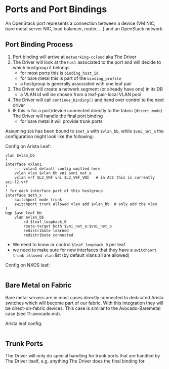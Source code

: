 # Ports and Port Bindings
An OpenStack port represents a connection between a device (VM NIC, bare metal server NIC, load balancer, router, ...)
and an OpenStack network.

## Port Binding Process
1. Port binding will arrive at `networking-ccloud` aka The Driver
2. The Driver will look at the `host` associated to the port and will decide to which hostgroup it belongs
    * for most ports this is `binding_host_id`
    * for bare metal this is part of the `binding_profile`
    * a hostgroup is generally associated with one leaf pair
3. The Driver will create a network segment (or already have one) in its DB
    * a VLAN id will be chosen from a leaf-pair-local VLAN pool
4. The Driver will call `continue_binding()` and hand over control to the next driver
5. IF this is for a port/device connected directly to the fabric (`direct_mode`) The Driver will handle the final port binding
    * for bare metal it will provide trunk ports


Assuming `$bb` has been bound to `$net_a` with `$vlan_bb`, while `$vni_net_a` the configuration might look like the following:


Config on Arista Leaf:
```
vlan $vlan_bb
!
interface vxlan1
    --- vxlan1 default config omitted here
    vxlan vlan $vlan_bb vni $vni_net_a
    vxlan vrf $L2_VRF vni $L2_VRF_VNI   # in ACI this is currently aci-l2-vrf
!
! for each interface part of this hostgroup
interface $eth_x
    switchport mode trunk
    switchport trunk allowed vlan add $vlan_bb  # only add the vlan
!
bgp $asn_leaf_bb
    vlan $vlan_bb
        rd $leaf_loopback_0
        route-target both $vni_net_a:$vni_net_a
        redistribute learned
        redistribute connected
```
 * We need to know or control `$leaf_loopback_0` per leaf
 * we need to make sure for new interfaces that they have a `switchport trunk allowed vlan` list (by default vlans all are allowed)


Config on NXOS leaf:
```

```


## Bare Metal on Fabric
Bare metal servers are in most cases directly connected to dedicated Arista switches which will become part of our fabric.
With this integration they will be direct-on-fabric devices. This case is similar to the Avocado-Baremetal case
(see 11-avocado.md).

Arista leaf config:
```

```

## Trunk Ports
The Driver will only do special handling for trunk ports that are handled by The Driver itself, e.g. anything The Driver
does the final binding for.
